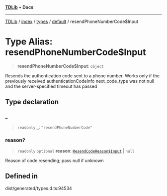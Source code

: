 [**TDLib**](../../../../../../README.md) • **Docs**

***

[TDLib](../../../../../../modules.md) / [index](../../../../../README.md) / [types](../../../README.md) / [default](../README.md) / resendPhoneNumberCode$Input

# Type Alias: resendPhoneNumberCode$Input

> **resendPhoneNumberCode$Input**: `object`

Resends the authentication code sent to a phone number. Works only if the previously received authenticationCodeInfo next_code_type was not null and the server-specified timeout has passed

## Type declaration

### \_

> `readonly` **\_**: `"resendPhoneNumberCode"`

### reason?

> `readonly` `optional` **reason**: [`ResendCodeReason$Input`](ResendCodeReason$Input.md) \| `null`

Reason of code resending; pass null if unknown

## Defined in

dist/generated/types.d.ts:94534

